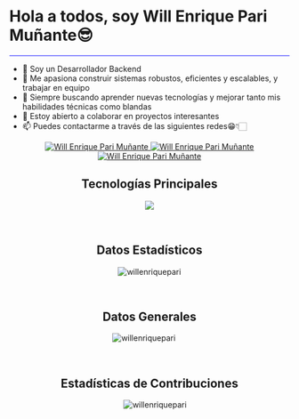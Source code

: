 <h1 border="0">Hola a todos, soy Will Enrique Pari Muñante😎</h1>
<hr style="height:2px;border-width:1;border-radius: 5px;color:gray;background-color:#8080ff">

- 🧐 Soy un Desarrollador Backend <br/> 
- 🤩 Me apasiona construir sistemas robustos, eficientes y escalables, y trabajar en equipo<br/>
- 🌱 Siempre buscando aprender nuevas tecnologías y mejorar tanto mis habilidades técnicas como blandas<br/>
- 💞️ Estoy abierto a colaborar en proyectos interesantes<br/>
- 📫 Puedes contactarme a través de las siguientes redes😁👇🏻 <br/>

<!-----Social Accounts------>

<p align="center">
  <a href="https://www.linkedin.com/in/willenrique/">
  <img border="0" alt="Will Enrique Pari Muñante" src="https://img.icons8.com/doodle/40/000000/linkedin--v2.png"/>
  </a>
  
  <a href="https://t.me/willenrique">
  <img border="0" alt="Will Enrique Pari Muñante" src="https://img.icons8.com/doodle/40/000000/telegram-app.png"/>
  </a>
  
  <a href="mailto:willenriqueparimunante@gmail.com">
  <img border="0" alt="Will Enrique Pari Muñante" src="https://img.icons8.com/doodle/38/000000/gmail-new.png"/>
  </a>
</p>

<!-----Tech Stack figures------>
<h2 align="center">Tecnologías Principales</h2>

<p align="center">
  <a href="https://skillicons.dev">
    <img src="https://skillicons.dev/icons?i=dotnet,csharp,sqlserver,postgresql,redis,docker,kubernetes,github,linux,azure" />
  </a>
</p>
<br>

<!-----Statistical Data figures------>
<h2 align="center">Datos Estadísticos</h2>
<p align="center">
  <img src="https://github-readme-stats.vercel.app/api/top-langs?username=willenriquepari&show_icons=true&locale=en&bg_color=0d1117&text_color=ffffff&layout=compact"
    alt="willenriquepari" 
    bg_color=#808080/>
</p>
<br>

<!-----General Data figures------>
<h2 align="center">Datos Generales</h2>

<p align="center">
  <img align="center" style="margin-right: 20px;" src="https://github-readme-stats.vercel.app/api?username=willenriquepari&show_icons=true&locale=en&bg_color=0d1117&text_color=ffffff&repo=convoychat"
    alt="willenriquepari" />
</p>
<br>

<!-----Contribution Stats------>
<h2 align="center">Estadísticas de Contribuciones</h2>

<p align="center">
  <img align="center" style="margin-left: 20px;" src="https://github-readme-streak-stats.herokuapp.com/?user=willenriquepari&theme=dark" alt="willenriquepari" />
</p>
